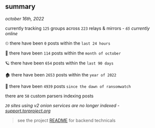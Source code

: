 
## summary
_october 16th, 2022_

currently tracking `125` groups across `223` relays & mirrors - _`65` currently online_

⏲ there have been `0` posts within the `last 24 hours`

🦈 there have been `114` posts within the `month of october`

🪐 there have been `654` posts within the `last 90 days`

🏚 there have been `2653` posts within the `year of 2022`

🦕 there have been `4939` posts `since the dawn of ransomwatch`

there are `58` custom parsers indexing posts

_`20` sites using v2 onion services are no longer indexed - [support.torproject.org](https://support.torproject.org/onionservices/v2-deprecation/)_

> see the project [README](https://github.com/joshhighet/ransomwatch#ransomwatch--) for backend technicals
